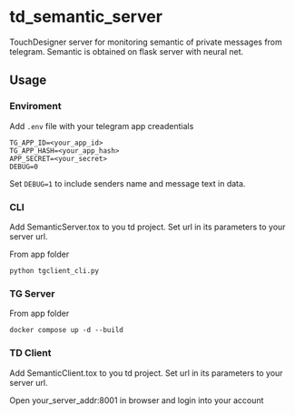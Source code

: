 # td_semantic_server

TouchDesigner server for monitoring semantic of private messages from telegram. Semantic is obtained on flask server with neural net.

## Usage

### Enviroment

Add `.env` file with your telegram app creadentials

```
TG_APP_ID=<your_app_id>
TG_APP_HASH=<your_app_hash>
APP_SECRET=<your_secret>
DEBUG=0
```

Set `DEBUG=1` to include senders name and message text in data. 

### CLI
Add SemanticServer.tox to you td project. Set url in its parameters to your server url. 

From app folder
```
python tgclient_cli.py
```

### TG Server

From app folder
```
docker compose up -d --build
```

### TD Client

Add SemanticClient.tox to you td project. Set url in its parameters to your server url. 

Open your_server_addr:8001 in browser and login into your account
